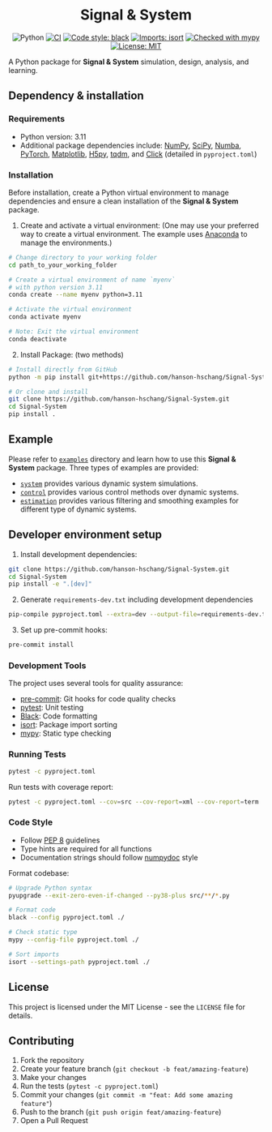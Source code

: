 <div align=center>
  <h1>Signal & System</h1>

![Python](https://img.shields.io/badge/Python-3776AB?style=flat&logo=Python&logoColor=white)
[![CI](https://github.com/hanson-hschang/Signal-System/actions/workflows/main.yml/badge.svg)](https://github.com/hanson-hschang/Signal-System/actions)
[![Code style: black](https://img.shields.io/badge/code%20style-black-000000.svg)](https://github.com/psf/black)
[![Imports: isort](https://img.shields.io/badge/%20imports-isort-%231674b1?style=flat&labelColor=ef8336)](https://pycqa.github.io/isort/)
[![Checked with mypy](https://www.mypy-lang.org/static/mypy_badge.svg)](https://mypy-lang.org/)
[![License: MIT](https://img.shields.io/badge/License-MIT-yellow.svg)](https://opensource.org/licenses/MIT)

</div>

A Python package for **Signal & System** simulation, design, analysis, and learning.

## Dependency & installation

### Requirements
  - Python version: 3.11
  - Additional package dependencies include: [NumPy](https://numpy.org/doc/stable/user/absolute_beginners.html), [SciPy](https://docs.scipy.org/doc/scipy/tutorial/index.html#user-guide), [Numba](https://numba.readthedocs.io/en/stable/user/5minguide.html), [PyTorch](https://pytorch.org/docs/stable/index.html), [Matplotlib](https://matplotlib.org/stable/users/explain/quick_start.html), [H5py](https://docs.h5py.org/en/stable/), [tqdm](https://tqdm.github.io/), and [Click](https://click.palletsprojects.com/en/stable/) (detailed in `pyproject.toml`)

### Installation

Before installation, create a Python virtual environment to manage dependencies and ensure a clean installation of the **Signal & System** package.

  1. Create and activate a virtual environment: (One may use your preferred way to create a virtual environment. The example uses [Anaconda](https://docs.anaconda.com/) to manage the environments.)

```bash
# Change directory to your working folder
cd path_to_your_working_folder

# Create a virtual environment of name `myenv`
# with python version 3.11
conda create --name myenv python=3.11

# Activate the virtual environment
conda activate myenv

# Note: Exit the virtual environment
conda deactivate
```

  2. Install Package: (two methods)

```bash
# Install directly from GitHub
python -m pip install git+https://github.com/hanson-hschang/Signal-System.git

# Or clone and install
git clone https://github.com/hanson-hschang/Signal-System.git
cd Signal-System
pip install .
```

## Example

Please refer to [`examples`](https://github.com/hanson-hschang/Signal-System/tree/main/examples) directory and learn how to use this **Signal & System** package.
Three types of examples are provided:
  - [`system`](https://github.com/hanson-hschang/Signal-System/tree/main/examples/system) provides various dynamic system simulations.
  - [`control`](https://github.com/hanson-hschang/Signal-System/tree/main/examples/control) provides various control methods over dynamic systems.
  - [`estimation`](https://github.com/hanson-hschang/Signal-System/tree/main/examples/estimation) provides various filtering and smoothing examples for different type of dynamic systems.

## Developer environment setup

1. Install development dependencies:
```bash
git clone https://github.com/hanson-hschang/Signal-System.git
cd Signal-System
pip install -e ".[dev]"
```

2. Generate `requirements-dev.txt` including development dependencies
```bash
pip-compile pyproject.toml --extra=dev --output-file=requirements-dev.txt
```

3. Set up pre-commit hooks:
```bash
pre-commit install
```

### Development Tools

The project uses several tools for quality assurance:

- [pre-commit](https://pre-commit.com/): Git hooks for code quality checks
- [pytest](https://docs.pytest.org/en/stable/): Unit testing
- [Black](https://black.readthedocs.io/en/stable/): Code formatting
- [isort](https://pycqa.github.io/isort/): Package import sorting
- [mypy](https://mypy.readthedocs.io/en/stable/): Static type checking

### Running Tests

```bash
pytest -c pyproject.toml
```

Run tests with coverage report:
```bash
pytest -c pyproject.toml --cov=src --cov-report=xml --cov-report=term
```

### Code Style

- Follow [PEP 8](https://peps.python.org/pep-0008/) guidelines
- Type hints are required for all functions
- Documentation strings should follow [numpydoc](https://numpydoc.readthedocs.io/en/latest/format.html) style

Format codebase:
```bash
# Upgrade Python syntax
pyupgrade --exit-zero-even-if-changed --py38-plus src/**/*.py

# Format code
black --config pyproject.toml ./

# Check static type
mypy --config-file pyproject.toml ./

# Sort imports
isort --settings-path pyproject.toml ./
```


## License

This project is licensed under the MIT License - see the `LICENSE` file for details.

## Contributing

1. Fork the repository
2. Create your feature branch (`git checkout -b feat/amazing-feature`)
3. Make your changes
4. Run the tests (`pytest -c pyproject.toml`)
5. Commit your changes (`git commit -m "feat: Add some amazing feature"`)
6. Push to the branch (`git push origin feat/amazing-feature`)
7. Open a Pull Request
